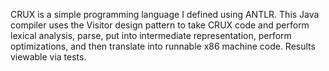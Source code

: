 CRUX is a simple programming language I defined using ANTLR. This Java compiler uses the Visitor design pattern to take CRUX code and perform lexical analysis, parse, put into intermediate representation, perform optimizations, and then translate into runnable x86 machine code. Results viewable via tests.
